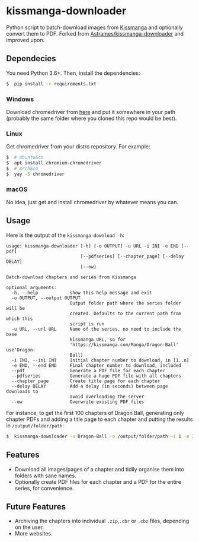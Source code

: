 # kissmanga-downloader

Python script to batch-download images from [Kissmanga](https://kissmanga.com) and optionally convert them to PDF.
Forked from [Astrames/kissmanga-downloader](https://github.com/Astrames/kissmanga-downloader) and improved upon.

## Dependecies

You need Python 3.6+. Then, install the dependencies:

```bash
$  pip install -r requirements.txt
```

### Windows

Download chromedriver from [here](https://sites.google.com/a/chromium.org/chromedriver/downloads) and put it somewhere in your path (probably the same folder where you cloned this repo would be best).

### Linux

Get chromedriver from your distro repository. For example:

```bash
$  # Ubuntu&co
$  apt install chromium-chromedriver
$  # Arch&co
$  yay -S chromedriver
```

### macOS

No idea, just get and install chromedriver by whatever means you can.


## Usage

Here is the output of the `kissmanga-download -h`:

```
usage: kissmanga-downloader [-h] [-o OUTPUT] -u URL -i INI -e END [--pdf]
                            [--pdfseries] [--chapter_page] [--delay DELAY]
                            [--ow]

Batch-download chapters and series from Kissmanga

optional arguments:
  -h, --help            show this help message and exit
  -o OUTPUT, --output OUTPUT
                        Output folder path where the series folder will be
                        created. Defaults to the current path from which this
                        script is run
  -u URL, --url URL     Name of the series, no need to include the base
                        kissmanga URL, so for
                        'https://kissmanga.com/Manga/Dragon-Ball' use'Dragon-
                        Ball)
  -i INI, --ini INI     Initial chapter number to download, in [1..n]
  -e END, --end END     Final chapter number to download, included
  --pdf                 Generate a PDF file for each chapter
  --pdfseries           Generate a huge PDF file with all chapters
  --chapter_page        Create title page for each chapter
  --delay DELAY         Add a delay (in seconds) between page downloads to
                        avoid overloading the server
  --ow                  Overwrite existing PDF files
```

For instance, to get the first 100 chapters of Dragon Ball, generating only chapter PDFs and adding a title page to each chapter and putting the results in `/output/folder/path`:

```bash
$  kissmanga-downloader -u Dragon-Ball -o /output/folder/path -i 1 -e 100 --pdf --pagezero --ow
```

## Features

*  Download all images/pages of a chapter and tidily organise them into folders with sane names.
*  Optionally create PDF files for each chapter and a PDF for the entire series, for convenience.

## Future Features

* Archiving the chapters into individual `.zip`,`.cbr` or `.cbz` files, depending on the user.
* More websites.

